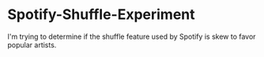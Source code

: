 # Spotify-Shuffle-Experiment
I'm trying to determine if the shuffle feature used by Spotify is skew to favor popular artists. 
